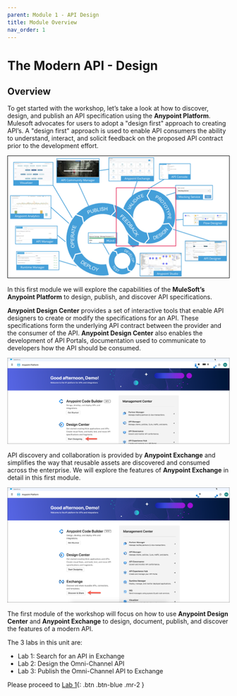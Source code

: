 ```yaml
---
parent: Module 1 - API Design
title: Module Overview
nav_order: 1
---
```


# The Modern API - Design

## Overview

To get started with the workshop, let’s take a look at how to discover, design, and publish an API specification using the **Anypoint Platform**. Mulesoft advocates for users to adopt a "design first" approach to creating API’s. A "design first" approach is used to enable API consumers the ability to understand, interact, and solicit feedback on the proposed API contract prior to the development effort.

![Platform](../..//assets/images/module1/module1_design_first.png "Platform")

In this first module we will explore the capabilities of the **MuleSoft’s Anypoint Platform** to design, publish, and discover API specifications.

**Anypoint Design Center** provides a set of interactive tools that enable API designers to create or modify the specifications for an API. These specifications form the underlying API contract between the provider and the consumer of the API. **Anypoint Design Center** also enables the development of API Portals, documentation used to communicate to developers how the API should be consumed.

![Start Designing](../..//assets/images/module1/module1_lab2_anypoint_home.png)

API discovery and collaboration is provided by **Anypoint Exchange** and simplifies the way that reusable assets are discovered and consumed across the enterprise. We will explore the features of **Anypoint Exchange** in detail in this first module.

![Discover and Share](../..//assets/images/module1/module1_lab1_exchangeicon.png "Discover and Share")

The first module of the workshop will focus on how to use **Anypoint Design Center** and **Anypoint Exchange** to design, document, publish, and discover the features of a modern API.

The 3 labs in this unit are:

- Lab 1: Search for an API in Exchange
- Lab 2: Design the Omni-Channel API
- Lab 3: Publish the Omni-Channel API to Exchange

Please proceed to [Lab 1](./module-1-lab-1){: .btn .btn-blue  .mr-2  }